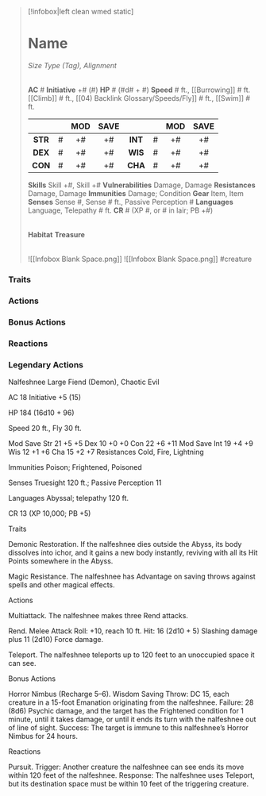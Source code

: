 > [!infobox|left clean wmed static]
> # Name
> *Size Type (Tag), Alignment*
> 
> | |
> | - |
> **AC** # **Initiative** +# (#)
> **HP** # (#d# + #)
> **Speed** # ft., [[Burrowing]] # ft. [[Climb]] # ft., [[04) Backlink Glossary/Speeds/Fly]] # ft., [[Swim]] # ft.
> 
> | | | MOD | SAVE | | | MOD | SAVE |
> | :-: | :-: | :-: | :-: | :-: | :-: | :-: | :-: |
> | **STR** | # | +# | +# | **INT** | # | +# | +# | 
> | **DEX** | # | +# | +# | **WIS** | # | +# | +# |
> | **CON** | # | +# | +# | **CHA** | # | +# | +# |
> **Skills** Skill +#, Skill +#
> **Vulnerabilities** Damage, Damage
> **Resistances** Damage, Damage
> **Immunities** Damage; Condition
> **Gear** Item, Item
> **Senses** Sense #, Sense # ft., Passive Perception #
> **Languages** Language, Telepathy # ft.
> **CR** # (XP #, or # in lair; PB +#)
>
> | |
> | - |
> **Habitat**
> **Treasure**
> 
> | |
> | - |
> ![[Infobox Blank Space.png]]
> ![[Infobox Blank Space.png]]
> #creature 


### Traits
### Actions
### Bonus Actions
### Reactions
### Legendary Actions
Nalfeshnee
Large Fiend (Demon), Chaotic Evil

AC 18 Initiative +5 (15)

HP 184 (16d10 + 96)

Speed 20 ft., Fly 30 ft.

Mod	Save
Str	21	+5	+5
Dex	10	+0	+0
Con	22	+6	+11
Mod	Save
Int	19	+4	+9
Wis	12	+1	+6
Cha	15	+2	+7
Resistances Cold, Fire, Lightning

Immunities Poison; Frightened, Poisoned

Senses Truesight 120 ft.; Passive Perception 11

Languages Abyssal; telepathy 120 ft.

CR 13 (XP 10,000; PB +5)

Traits

Demonic Restoration. If the nalfeshnee dies outside the Abyss, its body dissolves into ichor, and it gains a new body instantly, reviving with all its Hit Points somewhere in the Abyss.

Magic Resistance. The nalfeshnee has Advantage on saving throws against spells and other magical effects.

Actions

Multiattack. The nalfeshnee makes three Rend attacks.

Rend. Melee Attack Roll: +10, reach 10 ft. Hit: 16 (2d10 + 5) Slashing damage plus 11 (2d10) Force damage.

Teleport. The nalfeshnee teleports up to 120 feet to an unoccupied space it can see.

Bonus Actions

Horror Nimbus (Recharge 5–6). Wisdom Saving Throw: DC 15, each creature in a 15-foot Emanation originating from the nalfeshnee. Failure: 28 (8d6) Psychic damage, and the target has the Frightened condition for 1 minute, until it takes damage, or until it ends its turn with the nalfeshnee out of line of sight. Success: The target is immune to this nalfeshnee’s Horror Nimbus for 24 hours.

Reactions

Pursuit. Trigger: Another creature the nalfeshnee can see ends its move within 120 feet of the nalfeshnee. Response: The nalfeshnee uses Teleport, but its destination space must be within 10 feet of the triggering creature.